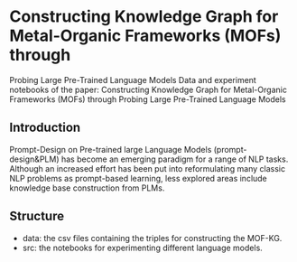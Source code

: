 # Constructing Knowledge Graph for Metal-Organic Frameworks (MOFs) through 
Probing Large Pre-Trained Language Models
Data and experiment notebooks of the paper: Constructing Knowledge Graph for Metal-Organic Frameworks (MOFs) through 
Probing Large Pre-Trained Language Models

## Introduction
Prompt-Design on Pre-trained large Language Models (prompt-design\&PLM) has become an emerging paradigm for a range of NLP tasks.
Although an increased effort has been put into reformulating many classic NLP problems as prompt-based learning, 
less explored areas include knowledge base construction from PLMs.

## Structure
- data: the csv files containing the triples for constructing the MOF-KG.
- src: the notebooks for experimenting different language models. 
